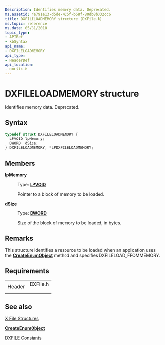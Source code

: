 ```yaml
---
Description: Identifies memory data. Deprecated.
ms.assetid: fe791e13-d5de-425f-b68f-80db8b332cc6
title: DXFILELOADMEMORY structure (DXFile.h)
ms.topic: reference
ms.date: 05/31/2018
topic_type: 
- APIRef
- kbSyntax
api_name: 
- DXFILELOADMEMORY
api_type: 
- HeaderDef
api_location: 
- DXFile.h
---
```


# DXFILELOADMEMORY structure

Identifies memory data. Deprecated.

## Syntax


```C++
typedef struct DXFILELOADMEMORY {
  LPVOID lpMemory;
  DWORD  dSize;
} DXFILELOADMEMORY, *LPDXFILELOADMEMORY;
```



## Members

<dl> <dt>

**lpMemory**
</dt> <dd>

Type: **[**LPVOID**](../winprog/windows-data-types.md)**

</dd> <dd>

Pointer to a block of memory to be loaded.

</dd> <dt>

**dSize**
</dt> <dd>

Type: **[**DWORD**](../winprog/windows-data-types.md)**

</dd> <dd>

Size of the block of memory to be loaded, in bytes.

</dd> </dl>

## Remarks

This structure identifies a resource to be loaded when an application uses the [**CreateEnumObject**](idirectxfile--createenumobject.md) method and specifies DXFILELOAD\_FROMMEMORY.

## Requirements



|                   |                                                                                     |
|-------------------|-------------------------------------------------------------------------------------|
| Header<br/> | <dl> <dt>DXFile.h</dt> </dl> |



## See also

<dl> <dt>

[X File Structures](dx9-graphics-reference-x-file-structures.md)
</dt> <dt>

[**CreateEnumObject**](idirectxfile--createenumobject.md)
</dt> <dt>

[DXFILE Constants](dxfile.md)
</dt> </dl>

 

 